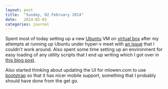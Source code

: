 ```yaml
---
layout: post
title:  "Sunday, 02 February 2014"
date:   2014-02-02
categories: journal
---
```


Spent most of today setting up a new [Ubuntu](http://www.ubuntu.com/) VM on
[virtual box](https://www.virtualbox.org/wiki/Downloads) after my attempts at
running up Ubuntu under hyper-v meet with [an issue](https://twitter.com/mike_lowen/status/429366401539653634)
that I couldn't work around. Also spent some time setting up an environment for
easy loading of any utility scripts that I end up writing which I got over in
[this blog post](http://mlowen.com/article/2014/02/02/back-to-linux).

Also started thinking about updating the UI for mlowen.com to use
[bootstrap](http://getbootstrap.com/) so that it has nicer mobile support,
something that I probably should have done from the get go.
